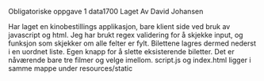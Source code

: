 Obligatoriske oppgave 1 data1700
Laget Av David Johansen

Har laget en kinobestillings applikasjon, bare klient side ved bruk av javascript og html. Jeg har brukt regex validering for å skjekke input, og funksjon som skjekker om alle felter
er fylt. Bilettene lagres dermed nederst i en uordnet liste.
Egen knapp for å slette eksisterende biletter. Det er nåværende bare tre filmer og velge imellom.
script.js og index.html ligger i samme mappe under resources/static


